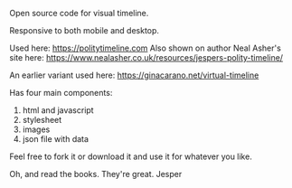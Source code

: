 Open source code for visual timeline.

Responsive to both mobile and desktop.

Used here: https://politytimeline.com
Also shown on author Neal Asher's site here: https://www.nealasher.co.uk/resources/jespers-polity-timeline/

An earlier variant used here: https://ginacarano.net/virtual-timeline

Has four main components:
1) html and javascript
2) stylesheet
3) images
4) json file with data

Feel free to fork it or download it and use it for whatever you like.

Oh, and read the books. They're great.
Jesper

